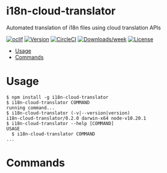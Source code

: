 i18n-cloud-translator
=====================

Automated translation of i18n files using cloud translation APIs

[![oclif](https://img.shields.io/badge/cli-oclif-brightgreen.svg)](https://oclif.io)
[![Version](https://img.shields.io/npm/v/i18n-cloud-translator.svg)](https://npmjs.org/package/i18n-cloud-translator)
[![CircleCI](https://circleci.com/gh/https://github.com/fusion2004/i18n-cloud-translator/tree/master.svg?style=shield)](https://circleci.com/gh/https://github.com/fusion2004/i18n-cloud-translator/tree/master)
[![Downloads/week](https://img.shields.io/npm/dw/i18n-cloud-translator.svg)](https://npmjs.org/package/i18n-cloud-translator)
[![License](https://img.shields.io/npm/l/i18n-cloud-translator.svg)](https://github.com/https://github.com/fusion2004/i18n-cloud-translator/blob/master/package.json)

<!-- toc -->
* [Usage](#usage)
* [Commands](#commands)
<!-- tocstop -->
# Usage
<!-- usage -->
```sh-session
$ npm install -g i18n-cloud-translator
$ i18n-cloud-translator COMMAND
running command...
$ i18n-cloud-translator (-v|--version|version)
i18n-cloud-translator/0.2.0 darwin-x64 node-v10.20.1
$ i18n-cloud-translator --help [COMMAND]
USAGE
  $ i18n-cloud-translator COMMAND
...
```
<!-- usagestop -->
# Commands
<!-- commands -->

<!-- commandsstop -->
